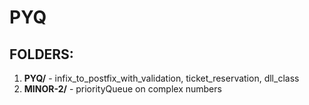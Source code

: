 # PYQ

## FOLDERS:

1. **PYQ/** - infix_to_postfix_with_validation, ticket_reservation, dll_class
2. **MINOR-2/** - priorityQueue on complex numbers
